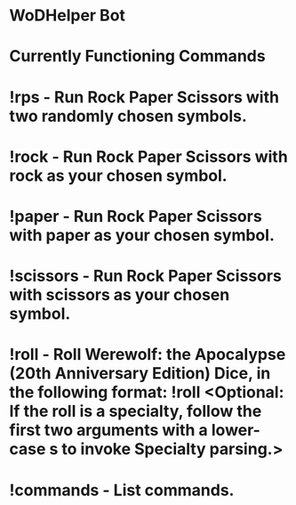 ﻿# WoDHelper Bot
 # Currently Functioning Commands

 # !rps - Run Rock Paper Scissors with two randomly chosen symbols. 
 
 # !rock - Run Rock Paper Scissors with rock as your chosen symbol.
 
 # !paper - Run Rock Paper Scissors with paper as your chosen symbol.
 
 # !scissors - Run Rock Paper Scissors with scissors as your chosen symbol.
 
 # !roll - Roll Werewolf: the Apocalypse (20th Anniversary Edition) Dice, in the following format: !roll <DicePool Number> <Difficulty Number> <Optional: If the roll is a specialty, follow the first two arguments with a lower-case s to invoke Specialty parsing.>
 
 # !commands - List commands.
 
 

